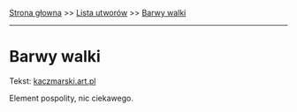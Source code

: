 [Strona głowna](../index.md) >> [Lista utworów](../list.md) >> [Barwy walki](74.md)

---

# Barwy walki

Tekst: [kaczmarski.art.pl](https://www.kaczmarski.art.pl/tworczosc/wiersze/barwy-walki/)

Element pospolity, nic ciekawego.